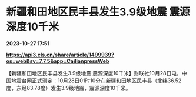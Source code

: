 # 新疆和田地区民丰县发生3.9级地震 震源深度10千米

**2023-10-27 17:51**

**https://api3.cls.cn/share/article/1499939?os=web&sv=7.7.5&app=CailianpressWeb**

【新疆和田地区民丰县发生3.9级地震 震源深度10千米】财联社10月28日电，中国地震台网正式测定：10月28日01时10分在新疆和田地区民丰县（北纬36.52度，东经83.78度）发生3.9级地震，震源深度10千米。